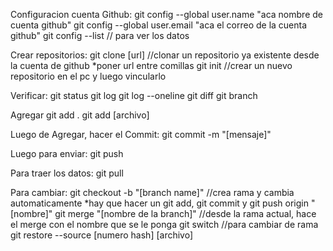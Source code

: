 Configuracion cuenta Github:
git config --global user.name "aca nombre de cuenta github"
git config --global user.email "aca el correo de la cuenta github"
git config --list    // para ver los datos


Crear repositorios:
git clone [url]   //clonar un repositorio ya existente desde la cuenta de github  *poner url entre comillas
git init         //crear un nuevo repositorio en el pc y luego vincularlo

Verificar:
git status
git log
git log --oneline
git diff
git branch

Agregar
git add .
git add [archivo]

Luego de Agregar, hacer el Commit:
git commit -m "[mensaje]"

Luego para enviar:
git push

Para traer los datos:
git pull

Para cambiar:
git checkout -b "[branch name]"   //crea rama y cambia automaticamente *hay que hacer un git add, git commit y git push origin "[nombre]"
git merge "[nombre de la branch]"    //desde la rama actual, hace el merge con el nombre que se le ponga
git switch           //para cambiar de rama
git restore --source [numero hash] [archivo]


